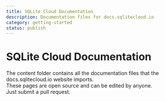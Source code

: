 ```yaml
---
title: SQLite Cloud Documentation
description: Documentation files for docs.sqlitecloud.io
category: getting-started
status: publish
---
```


# SQLite Cloud Documentation
The content folder contains all the documentation files that the docs.sqlitecloud.io website imports.  
These pages are open source and can be edited by anyone.  
Just submit a pull request.
